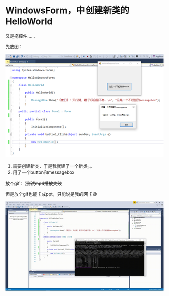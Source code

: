 # WindowsForm，中创建新类的HelloWorld
又是拖控件……

先放图：

![](pic/res.png)

1. 需要创建新类，于是我就建了一个新类。。
2. 用了一个button和messagebox

放个gif：（~~测试mp4播放失败~~

但是放个gif也能卡成ppt，只能说是我的网卡:smiley:

![](pic/res.gif)
